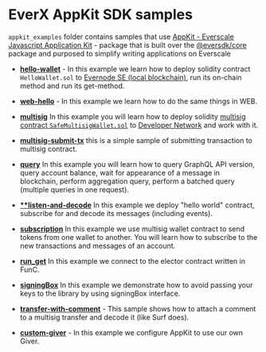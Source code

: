 # EverX AppKit SDK samples

`appkit_examples` folder contains samples that use [AppKit - Everscale Javascript Application Kit](https://github.com/tonlabs/appkit-js) - package that is built over the [@eversdk/core](https://tonlabs.github.io/ever-sdk-js/) package and purposed to simplify writing applications on Everscale

- **[hello-wallet](./hello-wallet/)** - In this example  we learn how to deploy solidity contract `HelloWallet.sol` to [Evernode SE (local blockchain)](https://github.com/tonlabs/evernode-se), run its on-chain method and run its get-method.

- **[web-hello](./web-hello/)** - In this example we learn how to do the same things in WEB.

- **[multisig](./multisig/)** In this example you will learn how to deploy solidity [multisig contract `SafeMultisigWallet.sol`](https://github.com/tonlabs/ton-labs-contracts/tree/master/solidity/safemultisig#multisignature-wallet) to [Developer Network](https://docs.evercloud.dev/reference/graphql-api/networks) and work with it.
  
- **[multisig-submit-tx](./multisig-submit-tx)** this is a simple sample of submitting transaction to multisig contract.
  
- **[query](./query/)** In this example you will learn how to query GraphQL API version, query account balance, wait for appearance of a message in blockchain, perform aggregation query, perform a batched query (multiple queries in one request).

- **[**listen-and-decode](./listen-and-decode/)** In this example we deploy "hello world" contract, subscribe for and decode its messages (including events).

- **[subscription](./subscription/)** In this example we use multisig wallet contract to send tokens from one wallet to another. You will learn how to subscribe to the new transactions and messages of an account.
  
- **[run_get](./run_get/)** In this example we connect to the elector contract written in FunC.
  
- **[signingBox](./signingBox/)** In this example we demonstrate how to avoid passing your keys to the library by using signingBox interface.

- **[transfer-with-comment](./transfer-with-comment/)** - This sample shows how to attach a comment to a multisig transfer and decode it (like Surf does).

- **[custom-giver](./custom-giver/)** - In this example we configure AppKit to use our own Giver.
